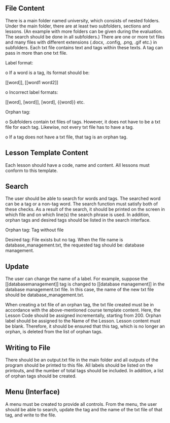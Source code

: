 ## File Content

There is a main folder named university, which consists of nested folders. Under the main folder, there are at least two subfolders, sections and lessons. (An example with more folders can be given during the evaluation. The search should be done in all subfolders.) There are one or more txt files and many files with different extensions (.docx, .config, .png, .gif etc.) in subfolders. Each txt file contains text and tags within these texts. A tag can pass in more than one txt file.

Label format:

o If a word is a tag, its format should be:

[[word]], [[word1 word2]]

o Incorrect label formats:

[[word], [word]], [word], {{word}} etc.

Orphan tag:

o Subfolders contain txt files of tags. However, it does not have to be a txt file for each tag. Likewise, not every txt file has to have a tag.

o If a tag does not have a txt file, that tag is an orphan tag.

## Lesson Template Content

Each lesson should have a code, name and content. All lessons must conform to this template.

## Search

The user should be able to search for words and tags. The searched word can be a tag or a non-tag word. The search function must satisfy both of these checks. As a result of the search, it should be printed on the screen in which file and on which line(s) the search phrase is used. In addition, orphan tags and desired tags should be listed in the search interface.

Orphan tag: Tag without file

Desired tag: File exists but no tag. When the file name is database_management.txt, the requested tag should be: database management.

## Update

The user can change the name of a label. For example, suppose the [[databasemanagement]] tag is changed to [[database management]] in the database management.txt file. In this case, the name of the new txt file should be database_management.txt.

When creating a txt file of an orphan tag, the txt file created must be in accordance with the above-mentioned course template content. Here, the Lesson Code should be assigned incrementally, starting from 200. Orphan label should be assigned to the Name of the Lesson. Lesson content must be blank. Therefore, it should be ensured that this tag, which is no longer an orphan, is deleted from the list of orphan tags.

## Writing to File

There should be an output.txt file in the main folder and all outputs of the program should be printed to this file. All labels should be listed on the printouts, and the number of total tags should be included. In addition, a list of orphan tags should be created.

## Menu (Interface)

A menu must be created to provide all controls. From the menu, the user should be able to search, update the tag and the name of the txt file of that tag, and write to the file.
